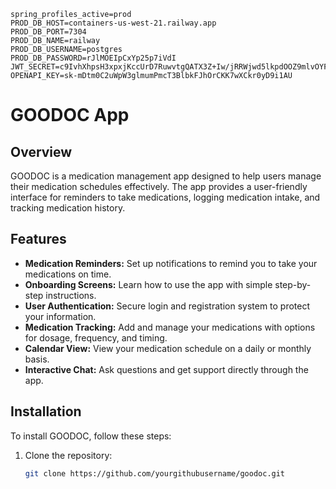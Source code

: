 ```properties
spring_profiles_active=prod
PROD_DB_HOST=containers-us-west-21.railway.app
PROD_DB_PORT=7304
PROD_DB_NAME=railway
PROD_DB_USERNAME=postgres
PROD_DB_PASSWORD=rJlMOEIpCxYp25p7iVdI
JWT_SECRET=c9IvhXhpsH3xpxjKccUrD7RuwvtgQATX3Z+Iw/jRRWjwd5lkpdOOZ9mlvOYFy8Y2
OPENAPI_KEY=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
```

# GOODOC App

## Overview

GOODOC is a medication management app designed to help users manage their medication schedules effectively. The app provides a user-friendly interface for reminders to take medications, logging medication intake, and tracking medication history.

## Features

- **Medication Reminders:** Set up notifications to remind you to take your medications on time.
- **Onboarding Screens:** Learn how to use the app with simple step-by-step instructions.
- **User Authentication:** Secure login and registration system to protect your information.
- **Medication Tracking:** Add and manage your medications with options for dosage, frequency, and timing.
- **Calendar View:** View your medication schedule on a daily or monthly basis.
- **Interactive Chat:** Ask questions and get support directly through the app.

## Installation

To install GOODOC, follow these steps:

1. Clone the repository:
   ```bash
   git clone https://github.com/yourgithubusername/goodoc.git
